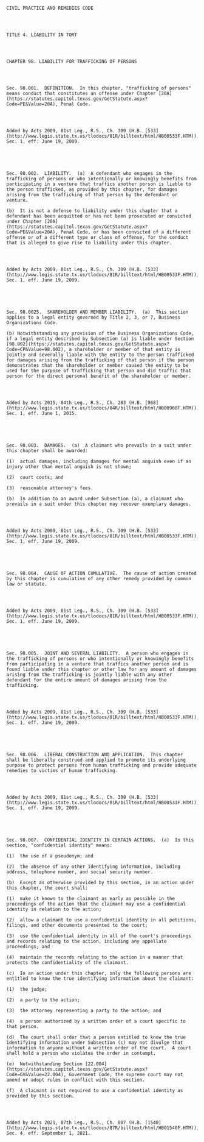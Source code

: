 ﻿
    
    
    	
    					
    
    
    CIVIL PRACTICE AND REMEDIES CODE
    
      
    
    
    TITLE 4. LIABILITY IN TORT
    
      
    
    
    CHAPTER 98. LIABILITY FOR TRAFFICKING OF PERSONS
    
      
    
    
    Sec. 98.001.  DEFINITION.  In this chapter, "trafficking of persons" means conduct that constitutes an offense under Chapter [20A](https://statutes.capitol.texas.gov/GetStatute.aspx?Code=PE&Value=20A), Penal Code.
    
    
    
    
    Added by Acts 2009, 81st Leg., R.S., Ch. 309 (H.B. [533](http://www.legis.state.tx.us/tlodocs/81R/billtext/html/HB00533F.HTM)), Sec. 1, eff. June 19, 2009.
    
    
    
    
    
    Sec. 98.002.  LIABILITY.  (a)  A defendant who engages in the trafficking of persons or who intentionally or knowingly benefits from participating in a venture that traffics another person is liable to the person trafficked, as provided by this chapter, for damages arising from the trafficking of that person by the defendant or venture.
    
    (b)  It is not a defense to liability under this chapter that a defendant has been acquitted or has not been prosecuted or convicted under Chapter [20A](https://statutes.capitol.texas.gov/GetStatute.aspx?Code=PE&Value=20A), Penal Code, or has been convicted of a different offense or of a different type or class of offense, for the conduct that is alleged to give rise to liability under this chapter.
    
    
    
    
    Added by Acts 2009, 81st Leg., R.S., Ch. 309 (H.B. [533](http://www.legis.state.tx.us/tlodocs/81R/billtext/html/HB00533F.HTM)), Sec. 1, eff. June 19, 2009.
    
    
    
    
    
    Sec. 98.0025.  SHAREHOLDER AND MEMBER LIABILITY.  (a)  This section applies to a legal entity governed by Title 2, 3, or 7, Business Organizations Code.
    
    (b) Notwithstanding any provision of the Business Organizations Code, if a legal entity described by Subsection (a) is liable under Section [98.002](https://statutes.capitol.texas.gov/GetStatute.aspx?Code=CP&Value=98.002), a shareholder or member of that entity is jointly and severally liable with the entity to the person trafficked for damages arising from the trafficking of that person if the person demonstrates that the shareholder or member caused the entity to be used for the purpose of trafficking that person and did traffic that person for the direct personal benefit of the shareholder or member.
    
    
    
    
    Added by Acts 2015, 84th Leg., R.S., Ch. 283 (H.B. [968](http://www.legis.state.tx.us/tlodocs/84R/billtext/html/HB00968F.HTM)), Sec. 1, eff. June 1, 2015.
    
    
    
    
    
    Sec. 98.003.  DAMAGES.  (a)  A claimant who prevails in a suit under this chapter shall be awarded:
    
    (1)  actual damages, including damages for mental anguish even if an injury other than mental anguish is not shown;
    
    (2)  court costs; and
    
    (3)  reasonable attorney's fees.
    
    (b)  In addition to an award under Subsection (a), a claimant who prevails in a suit under this chapter may recover exemplary damages.
    
    
    
    
    Added by Acts 2009, 81st Leg., R.S., Ch. 309 (H.B. [533](http://www.legis.state.tx.us/tlodocs/81R/billtext/html/HB00533F.HTM)), Sec. 1, eff. June 19, 2009.
    
    
    
    
    
    Sec. 98.004.  CAUSE OF ACTION CUMULATIVE.  The cause of action created by this chapter is cumulative of any other remedy provided by common law or statute.
    
    
    
    
    Added by Acts 2009, 81st Leg., R.S., Ch. 309 (H.B. [533](http://www.legis.state.tx.us/tlodocs/81R/billtext/html/HB00533F.HTM)), Sec. 1, eff. June 19, 2009.
    
    
    
    
    
    Sec. 98.005.  JOINT AND SEVERAL LIABILITY.  A person who engages in the trafficking of persons or who intentionally or knowingly benefits from participating in a venture that traffics another person and is found liable under this chapter or other law for any amount of damages arising from the trafficking is jointly liable with any other defendant for the entire amount of damages arising from the trafficking.
    
    
    
    
    Added by Acts 2009, 81st Leg., R.S., Ch. 309 (H.B. [533](http://www.legis.state.tx.us/tlodocs/81R/billtext/html/HB00533F.HTM)), Sec. 1, eff. June 19, 2009.
    
    
    
    
    
    Sec. 98.006.  LIBERAL CONSTRUCTION AND APPLICATION.  This chapter shall be liberally construed and applied to promote its underlying purpose to protect persons from human trafficking and provide adequate remedies to victims of human trafficking.
    
    
    
    
    Added by Acts 2009, 81st Leg., R.S., Ch. 309 (H.B. [533](http://www.legis.state.tx.us/tlodocs/81R/billtext/html/HB00533F.HTM)), Sec. 1, eff. June 19, 2009.
    
    
    
    
    
    Sec. 98.007.  CONFIDENTIAL IDENTITY IN CERTAIN ACTIONS.  (a)  In this section, "confidential identity" means:
    
    (1)  the use of a pseudonym; and
    
    (2)  the absence of any other identifying information, including address, telephone number, and social security number.
    
    (b)  Except as otherwise provided by this section, in an action under this chapter, the court shall:
    
    (1)  make it known to the claimant as early as possible in the proceedings of the action that the claimant may use a confidential identity in relation to the action;
    
    (2)  allow a claimant to use a confidential identity in all petitions, filings, and other documents presented to the court;
    
    (3)  use the confidential identity in all of the court's proceedings and records relating to the action, including any appellate proceedings; and
    
    (4)  maintain the records relating to the action in a manner that protects the confidentiality of the claimant.
    
    (c)  In an action under this chapter, only the following persons are entitled to know the true identifying information about the claimant:
    
    (1)  the judge;
    
    (2)  a party to the action;
    
    (3)  the attorney representing a party to the action; and
    
    (4)  a person authorized by a written order of a court specific to that person.
    
    (d)  The court shall order that a person entitled to know the true identifying information under Subsection (c) may not divulge that information to anyone without a written order of the court.  A court shall hold a person who violates the order in contempt.
    
    (e)  Notwithstanding Section [22.004](https://statutes.capitol.texas.gov/GetStatute.aspx?Code=GV&Value=22.004), Government Code, the supreme court may not amend or adopt rules in conflict with this section.
    
    (f)  A claimant is not required to use a confidential identity as provided by this section.
    
    
    
    
    Added by Acts 2021, 87th Leg., R.S., Ch. 807 (H.B. [1540](http://www.legis.state.tx.us/tlodocs/87R/billtext/html/HB01540F.HTM)), Sec. 4, eff. September 1, 2021.
    
    
    
    
    				
